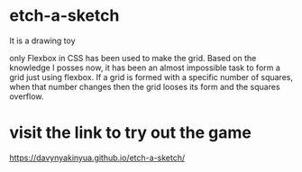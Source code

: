 # etch-a-sketch
It is a drawing toy

only Flexbox in CSS has been used to make the grid. 
Based on the knowledge I posses now, it has been an almost 
impossible task to form a grid just using flexbox. If a grid is formed
with a specific number of squares, when that number changes then the grid 
looses its form and the squares overflow.


# visit the link to try out the game
https://davynyakinyua.github.io/etch-a-sketch/